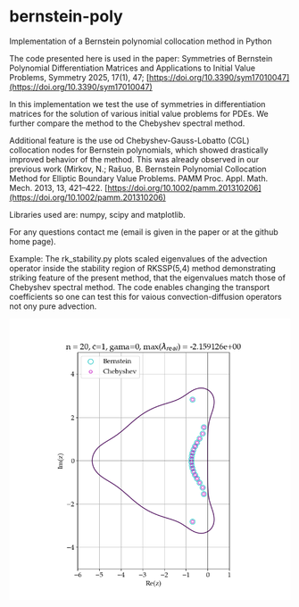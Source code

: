 # bernstein-poly
Implementation of a Bernstein polynomial collocation method in Python

The code presented here is used in the paper: 
Symmetries of Bernstein Polynomial Differentiation Matrices and Applications to Initial Value Problems, Symmetry 2025, 17(1), 47; [https://doi.org/10.3390/sym17010047](https://doi.org/10.3390/sym17010047) 

In this implementation we test the use of symmetries in differentiation matrices for the solution of various initial value problems for PDEs. We further compare the method to the Chebyshev spectral method.

Additional feature is the use od Chebyshev-Gauss-Lobatto (CGL) collocation nodes for Bernstein polynomials, which showed drastically improved behavior of the method. This was already observed in our previous work (Mirkov, N.; Rašuo, B. Bernstein Polynomial Collocation Method for Elliptic Boundary Value Problems. PAMM Proc. Appl. Math. Mech. 2013, 13, 421–422. [https://doi.org/10.1002/pamm.201310206](https://doi.org/10.1002/pamm.201310206)

Libraries used are: numpy, scipy and matplotlib.

For any questions contact me (email is given in the paper or at the github home page).

Example: The rk_stability.py plots scaled eigenvalues of the advection operator inside the stability region of RKSSP(5,4) method demonstrating striking feature of the present method, that the eigenvalues match those of Chebyshev spectral method.
The code enables changing the transport coefficients so one can test this for vaious convection-diffusion operators not ony pure advection.

![Advection operator spectra](Fig_advection_eigs_scaled_RK_stability_n20.png)
